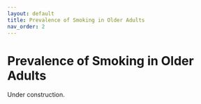 ```yaml
---
layout: default
title: Prevalence of Smoking in Older Adults
nav_order: 2
---
```


# Prevalence of Smoking in Older Adults
Under construction.
